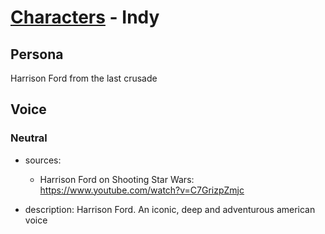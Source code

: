 # [Characters](../character.md) - Indy

## Persona

Harrison Ford from the last crusade

## Voice

### Neutral

- sources: 
    - Harrison Ford on Shooting Star Wars: https://www.youtube.com/watch?v=C7GrizpZmjc

- description: Harrison Ford. An iconic, deep and adventurous american voice

